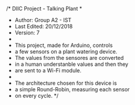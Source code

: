 /* DIIC Project - Talking Plant
 * 
 * Author: Group A2 - IST
 * Last Edited: 20/12/2018
 * Version: 7
 * 
 * This project, made for Arduino, controls
 * a few sensors on a plant watering device.
 * The values from the sensores are converted
 * in a human understanble values and then they 
 * are sent to a Wi-Fi module.
 * 
 * The architecture chosen for this device is
 * a simple Round-Robin, measuring each sensor
 * on every cycle.
*/
